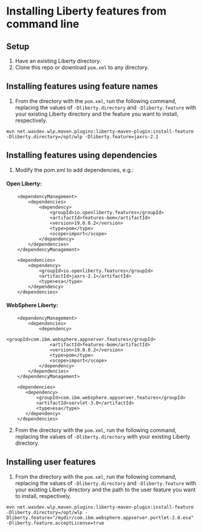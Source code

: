 # Installing Liberty features from command line

## Setup
1. Have an existing Liberty directory.
1. Clone this repo or download `pom.xml` to any directory.

## Installing features using feature names
1. From the directory with the `pom.xml`, run the following command, replacing the values of `-Dliberty.directory` and `-Dliberty.feature` with your existing Liberty directory and the feature you want to install, respectively.
```
mvn net.wasdev.wlp.maven.plugins:liberty-maven-plugin:install-feature -Dliberty.directory=/opt/wlp -Dliberty.feature=jaxrs-2.1
```

## Installing features using dependencies
1. Modify the pom.xml to add dependencies, e.g.:
#### Open Liberty:
```
    <dependencyManagement>
        <dependencies>
            <dependency>
                <groupId>io.openliberty.features</groupId>
                <artifactId>features-bom</artifactId>
                <version>19.0.0.2</version>
                <type>pom</type>
                <scope>import</scope>
            </dependency>
        </dependencies>
    </dependencyManagement>

    <dependencies>
        <dependency>
            <groupId>io.openliberty.features</groupId>
            <artifactId>jaxrs-2.1</artifactId>
            <type>esa</type>
        </dependency>
    </dependencies>
```
#### WebSphere Liberty:
``` 
    <dependencyManagement>
        <dependencies>
            <dependency>
                <groupId>com.ibm.websphere.appserver.features</groupId>
                <artifactId>features-bom</artifactId>
                <version>19.0.0.2</version>
                <type>pom</type>
                <scope>import</scope>
            </dependency>
        </dependencies>
    </dependencyManagement>

    <dependencies>
       <dependency>
           <groupId>com.ibm.websphere.appserver.features</groupId>
           <artifactId>servlet-3.0</artifactId>
           <type>esa</type>
       </dependency>
    </dependencies>
```
2. From the directory with the `pom.xml`, run the following command, replacing the values of `-Dliberty.directory` with your existing Liberty directory.

## Installing user features
1. From the directory with the `pom.xml`, run the following command, replacing the values of `-Dliberty.directory` and `-Dliberty.feature` with your existing Liberty directory and the path to the user feature you want to install, respectively.
```
mvn net.wasdev.wlp.maven.plugins:liberty-maven-plugin:install-feature -Dliberty.directory=/opt/wlp -Dliberty.feature="/mydir/com.ibm.websphere.appserver.portlet-2.0.esa" -Dliberty.feature.acceptLicense=true
```
